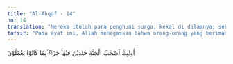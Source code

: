 ```yaml
---
title: "Al-Ahqaf - 14"
no: 14
translation: "Mereka itulah para penghuni surga, kekal di dalamnya; sebagai balasan atas apa yang telah mereka kerjakan. "
tafsir: "Pada ayat ini, Allah menegaskan bahwa orang-orang yang beriman kepada Allah kemudian istikamah dalam keimanannya dengan melaksanakan ibadah dan perintah-perintah Allah, tetap bertawakal, dan menghindari larangan-larangan-Nya, akan memperoleh kebahagiaan abadi di akhirat, yaitu menjadi penghuni surga dan kekal di dalamnya. Bagi mereka disediakan berbagai kenikmatan di surga, sebagai balasan atas amal saleh mereka di dunia.\n\nSikap istikamah setelah beriman dan melaksanakan ibadah kepada Allah merupakan hal yang penting dan sangat terpuji, sebagaimana hadis Nabi saw yang memerintahkan kepada kita semua:\n\nKatakanlah, \"Aku beriman kepada Allah,\" lalu beristikamahlah. (Riwayat Muslim dari Sufyan bin 'Abdullah ats-saqafi)"
---
```


اُولٰۤىِٕكَ اَصْحٰبُ الْجَنَّةِ خٰلِدِيْنَ فِيْهَاۚ جَزَاۤءً ۢبِمَا كَانُوْا يَعْمَلُوْنَ 
